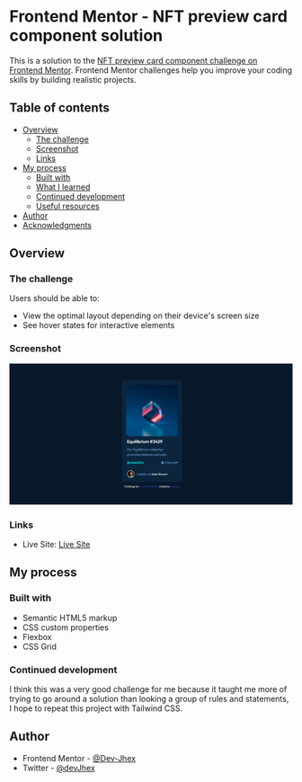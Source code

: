 # Frontend Mentor - NFT preview card component solution

This is a solution to the [NFT preview card component challenge on Frontend Mentor](https://www.frontendmentor.io/challenges/nft-preview-card-component-SbdUL_w0U). Frontend Mentor challenges help you improve your coding skills by building realistic projects. 

## Table of contents

- [Overview](#overview)
  - [The challenge](#the-challenge)
  - [Screenshot](#screenshot)
  - [Links](#links)
- [My process](#my-process)
  - [Built with](#built-with)
  - [What I learned](#what-i-learned)
  - [Continued development](#continued-development)
  - [Useful resources](#useful-resources)
- [Author](#author)
- [Acknowledgments](#acknowledgments)



## Overview

### The challenge

Users should be able to:

- View the optimal layout depending on their device's screen size
- See hover states for interactive elements

### Screenshot

![My solution](./design/Solution.png) 



### Links
- Live Site: [Live Site](https://nft-preview-card-component-devjhex.vercel.app/)

## My process

### Built with

- Semantic HTML5 markup
- CSS custom properties
- Flexbox
- CSS Grid


### Continued development
I think this was a very good challenge for me because it taught me more of trying to go around a solution than looking a group of rules and statements, I hope to repeat this project with Tailwind CSS.



## Author
- Frontend Mentor - [@Dev-Jhex](https://www.frontendmentor.io/profile/Dev-Jhex)
- Twitter - [@devJhex](https://www.twitter.com/devJhex)



